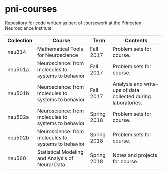 # pni-courses
Repository for code written as part of coursework at the Princeton Neuroscience Institute.

| Collection | Course                                              | Term      | Contents                                                      |
|------------|-----------------------------------------------------|-----------|---------------------------------------------------------------|
| neu314     | Mathematical Tools for Neuroscience                 | Fall 2017 | Problem sets for course.                                      |
| neu501a    | Neuroscience: from molecules to systems to behavior | Fall 2017 | Problem sets for course.                                      |
| neu501b    | Neuroscience: from molecules to systems to behavior | Fall 2017 | Analysis and write-ups of data collected during laboratories. |
| neu502a    | Neuroscience: from molecules to systems to behavior | Spring 2018 | Problem sets for course.                                      |
| neu502b    | Neuroscience: from molecules to systems to behavior | Spring 2018 | Problem sets for course.                                      |
| neu560    | Statistical Modeling and Analysis of Neural Data     | Spring 2018 | Notes and projects for course. |
